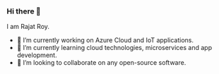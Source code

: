 ### Hi there 👋

I am Rajat Roy.

- 🔭 I’m currently working on Azure Cloud and IoT applications.
- 🌱 I’m currently learning cloud technologies, microservices and app development.
- 👯 I’m looking to collaborate on any open-source software.
<!-- - 🤔 I’m looking for help with ...
- 💬 Ask me about ...
- 📫 How to reach me: ...
- 😄 Pronouns: ...
- ⚡ Fun fact: ... -->


